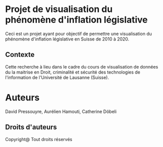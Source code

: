 # Projet de visualisation du phénomène d'inflation législative
Ceci est un projet ayant pour objectif de permettre une visualisation du phénomène d'inflation législative en Suisse de 2010 à 2020.

## Contexte
Cette recherche à lieu dans le cadre du cours de visualisation de données du la maitrise en Droit, criminalité et sécurité des technologies de l'information de l'Université de Lausanne (Suisse).

# Auteurs
David Pressouyre, Aurélien Hamouti, Catherine Döbeli

## Droits d'auteurs
Copyright@ Tout droits réservés
